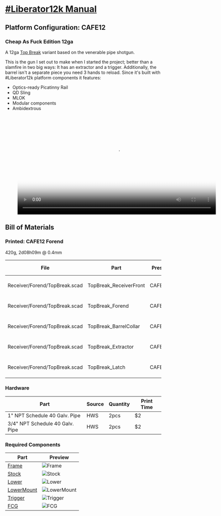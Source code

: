 # [\#Liberator12k Manual](../../README.md)
## Platform Configuration: CAFE12
### Cheap As Fuck Edition 12ga
A 12ga [Top Break](TopBreak.md) variant based on the venerable pipe shotgun.

This is the gun I set out to make when I started the project; better than a
slamfire in two big ways: It has an extractor and a trigger. Additionally, the
barrel isn't a separate piece you need 3 hands to reload. Since it's built with
\#Liberator12k platform components it features:

* Optics-ready Picatinny Rail
* QD Sling
* MLOK
* Modular components
* Ambidextrous

<!-- blank line -->
<figure class="video_container">
  <video width="640" loop="true" preload="auto" controls="false" allowfullscreen="true" poster="Frame.png">
    <source src="TopBreak.mp4" type="video/mp4">
  </video>
</figure>
<!-- blank line -->


## Bill of Materials

### Printed: CAFE12 Forend
420g, 2d08h09m @ 0.4mm

| File                          | Part                    | Preset | Print Settings | Filament Used | Print Time @ 0.4mm |
|-------------------------------|-------------------------|--------|----------------|---------------|--------------------|
| Receiver/Forend/TopBreak.scad | TopBreak_ReceiverFront  | CAFE12 | Std. 3mm Shell | 57g           |   07h17m           |
| Receiver/Forend/TopBreak.scad | TopBreak_Forend         | CAFE12 | Std. 3mm Shell | 189g          | 1d01h10m           |
| Receiver/Forend/TopBreak.scad | TopBreak_BarrelCollar   | CAFE12 | Std. 3mm Shell | 114g          |   15h00m           |
| Receiver/Forend/TopBreak.scad | TopBreak_Extractor      | CAFE12 | Std. 3mm Shell | 14g           |    1h55m           |
| Receiver/Forend/TopBreak.scad | TopBreak_Latch          | CAFE12 | Std. 3mm Shell | 46g           |    6h47m           |

### Hardware

| Part                             | Source | Quantity | Print Time |
|----------------------------------|--------|----------|------------|
| 1" NPT Schedule 40 Galv. Pipe    | HWS    | 2pcs     | $2         |
| 3/4" NPT Schedule 40 Galv. Pipe  | HWS    | 2pcs     | $2         |

### Required Components
| Part | Preview |
|-|-|
| [Frame](../Frame.md) | ![Frame](../Frame_thumb.png) |
| [Stock](../Stock.md) | ![Stock](../Stock_thumb.png) |
| [Lower](../Lower/Lower.md) | ![Lower](../Lower/Lower_thumb.png) |
| [LowerMount](../Lower/LowerMount.md) | ![LowerMount](../Lower/LowerMount_thumb.png) |
| [Trigger](../Lower/Trigger.md) | ![Trigger](../Lower/Trigger_thumb.png) |
| [FCG](../FCG.md) | ![FCG](../FCG_thumb.png) |

